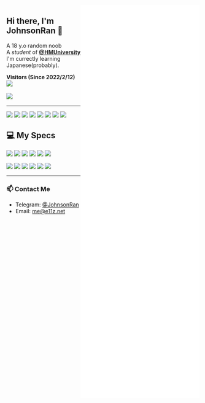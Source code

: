 <img align="right" src="https://raw.githubusercontent.com/JohnsonRan/JohnsonRan/metrics-renders/github-metrics.svg" />

## Hi there, I'm JohnsonRan 👋

A 18 y.o random noob  
A *student* of **[@HMUniversity](https://github.com/HMUniversity)**  
I'm currectly learning Japanese(probably).  

**Visitors (Since 2022/2/12)**
![](https://count.getloli.com/get/@JohnsonRan?theme=rule34)

<a href="https://e11z.net"><img src="https://img.shields.io/website?ddown_message=Offline&label=e11z.net&style=for-the-badge&up_message=Online&url=https%3A%2F%2Fe11z.net" width="auto" height="32"></a>

------

<p>
  <img src="https://img.shields.io/badge/Windows%2011-0078D6?style=for-the-badge&logo=windows&logoColor=white" style="display: inline-block" />
  <img src="https://img.shields.io/badge/Android%2013-3DDC84?style=for-the-badge&logo=android&logoColor=white" style="display: inline-block" />
  <img src="https://img.shields.io/badge/iOS%2017.0-000000?style=for-the-badge&logo=ios&logoColor=white" style="display: inline-block" />
  <img src="https://img.shields.io/badge/ProxmoxVE-1D99F3?logo=proxmox&style=for-the-badge" style="display: inline-block" />
  <img src="https://img.shields.io/badge/OPNsense-D94F00?style=for-the-badge&logo=opnsense&logoColor=white" style="display: inline-block" />
  <img src="https://img.shields.io/badge/OpenWrt-00B5E2?style=for-the-badge&logo=OpenWrt&logoColor=white" style="display: inline-block" />
  <img src="https://img.shields.io/badge/Synology-B5B5B6?style=for-the-badge&logo=synology&logoColor=white" style="display: inline-block" />
  <img src="https://img.shields.io/badge/Debian%20sid-A81D33?style=for-the-badge&logo=debian&logoColor=white" style="display: inline-block" />
</p>

## 💻 My Specs

<p>
  <img src="https://img.shields.io/badge/iPhone%2014%20Pro%20Max-000000?style=for-the-badge&logo=apple&logoColor=white" style="display: inline-block" />
  <img src="https://img.shields.io/badge/OnePlus%207%20Pro-F5010C?style=for-the-badge&logo=oneplus&logoColor=white" style="display: inline-block" />
  <img src="https://img.shields.io/badge/AMD-5900X-ED1C24?style=for-the-badge&logo=amd&logoColor=white" style="display: inline-block" />
  <img src="https://img.shields.io/badge/Corsair-VENGEANCE%2064G%203800C18-000000?style=for-the-badge&logo=corsair&logoColor=white" style="display: inline-block" />
  <img src="https://img.shields.io/badge/Colorful-RTX3080%20Advanced%20OC-DD1100?style=for-the-badge&logo=nvidia&logoColor=white" style="display: inline-block" />
  <img src="https://img.shields.io/badge/SAMSUNG-PM9A1-999999?style=for-the-badge&logo=samsung&logoColor=white" style="display: inline-block" />
</p>

<p>
  <img src="https://img.shields.io/badge/IntelliJIDEA-000000.svg?style=for-the-badge&logo=intellij-idea&logoColor=white" style="display: inline-block" />
  <img src="https://img.shields.io/badge/Android%20Studio-3DDC84.svg?style=for-the-badge&logo=android-studio&logoColor=white" style="display: inline-block" />
  <img src="https://img.shields.io/badge/Visual%20Studio%20Code-0078d7.svg?style=for-the-badge&logo=visual-studio-code&logoColor=white" style="display: inline-block" />
  <img src="https://img.shields.io/badge/RobotStudio-FF9E0F.svg?style=for-the-badge&logo=abb-robotstudio&logoColor=white" style="display: inline-block" />
  <img src="https://img.shields.io/badge/GX%20WORK%202-E60012.svg?style=for-the-badge&logo=Mitsubishi&logoColor=white" style="display: inline-block" />
  <img src="https://img.shields.io/badge/Simens-S7%20200%20Smart-009999.svg?style=for-the-badge&logo=siemens&logoColor=white" style="display: inline-block" />
</p>


-------
### 📫 Contact Me
- Telegram: [@JohnsonRan](https://t.me/JohnsonRan)
- Email: me@e11z.net